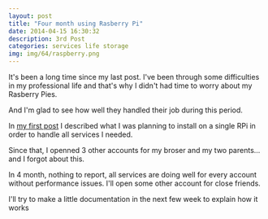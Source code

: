 ```yaml
---
layout: post
title: "Four month using Rasberry Pi"
date: 2014-04-15 16:30:32
description: 3rd Post
categories: services life storage
img: img/64/raspberry.png
---
```



It's been a long time since my last post. I've been through some difficulties in my professional life and that's why I
didn't had time to worry about my Rasberry Pies.

And I'm glad to see how well they handled their job during this period.

In [my first post](http://romain.soufflet.io/services/life/2014/01/09/Romain-Soufflet-s-blog-oppened.html) I described
what I was planning to install on a single RPi in order to handle all services I needed.

Since that, I openned 3 other accounts for my broser and my two parents… and I forgot about this.

In 4 month, nothing to report, all services are doing well for every account without performance issues. I'll open some
other account for close friends.

I'll try to make a little documentation in the next few week to explain how it works
